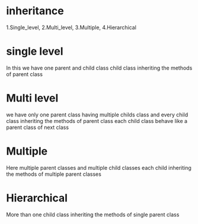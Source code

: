 # inheritance
1.Single_level, 2.Multi_level, 3.Multiple, 4.Hierarchical 

# single level 
In this we have one parent and child class child class inheriting the methods of parent class <br>

# Multi level
we have only one parent class having multiple childs class and every child class inheriting the methods of parent class  each child class behave like a parent class of next class<br>

# Multiple

Here multiple parent classes and multiple child classes each child inheriting the methods of multiple parent classes<br>

# Hierarchical
More than one child class inheriting the methods of single parent class<br>
